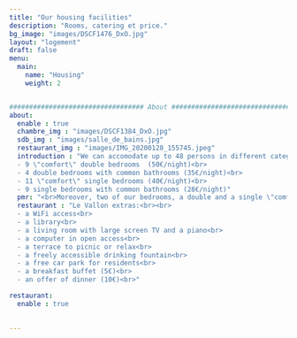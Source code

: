 ```yaml
---
title: "Our housing facilities"
description: "Rooms, catering et price."
bg_image: "images/DSCF1476_DxO.jpg"
layout: "logement"
draft: false
menu:
  main:
    name: "Housing"
    weight: 2


################################## About #####################################
about:
  enable : true
  chambre_img : "images/DSCF1384_DxO.jpg"
  sdb_img : "images/salle_de_bains.jpg"
  restaurant_img : "images/IMG_20200128_155745.jpeg"
  introduction : "We can accomodate up to 48 persons in different categories of rooms:<br><br>
  - 9 \"comfort\" double bedrooms  (50€/night)<br>
  - 4 double bedrooms with common bathrooms (35€/night)<br>
  - 11 \"comfort\" single bedrooms (40€/night)<br>
  - 9 single bedrooms with common bathrooms (28€/night)"
  pmr: "<br>Moreover, two of our bedrooms, a double and a single \"comfort\" bedrooms, are equipped with a medical bed, a shower and a configuration adapted for accomodating persons of reduced mobility."
  restaurant : "Le Vallon extras:<br><br>
  - a WiFi access<br>
  - a library<br>
  - a living room with large screen TV and a piano<br>
  - a computer in open access<br>
  - a terrace to picnic or relax<br>
  - a freely accessible drinking fountain<br>
  - a free car park for residents<br>
  - a breakfast buffet (5€)<br>
  - an offer of dinner (10€)<br>"

restaurant:
  enable : true
  

---
```

